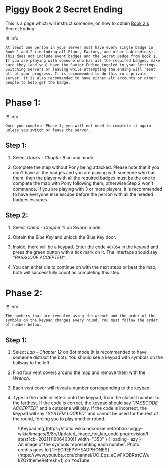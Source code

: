 # **Piggy Book 2 Secret Ending**

This is a page which will instruct someone, on how to obtain [Book 2's](https://www.rolimons.com/gamebadge/2124855991) Secret Ending!

!!! info

    At least one person in your server must have every single badge in Book 1 and 2 (including all Plant, Factory, and other Lab endings). This does not include event badges and the Secret Badge from Book 1. If you are playing with someone who has all the required badges, make sure they (and you) have the Savior Ending toggled in your Settings. Switching servers or leaving while attempting the ending will reset all of your progress. It is recommended to do this in a private server. It is also recommended to have either alt accounts or other people to help get the badge.

# Phase 1:

!!! info

    Once you complete Phase 1, you will not need to complete it again unless you switch or leave the server.

## Step 1:

1. Select *Docks - Chapter 9* on any mode.

2. Complete the map without Pony being attacked. Please note that if you don't have all the badges and you are playing with someone who has them, then the player with all the required badges must be the one to complete the map with Pony following them, otherwise Step 2 won't commence. If you are playing with 3 or more players, it is recommended to have everyone else escape before the person with all the needed badges escapes.

## Step 2:

1. Select *Camp - Chapter 11* on Swarm mode.

2. Obtain the *Blue Key* and unlock the Blue Key door.

3. Inside, there will be a keypad. Enter the code `467854` in the keypad and press the green button with a tick mark on it. The interface should say "*PASSCODE ACCEPTED*".

4. You can either die to continue on with the next steps or beat the map, both will successfully count as completing this step.

# Phase 2:

!!! info

    The numbers that are revealed using the wrench and the order of the symbols on the keypad changes every round. You must follow the order of number below.

## Step 1:

1. Select *Lab - Chapter 12* on Bot mode (it is recommended to have someone distract the bot). You should see a keypad with symbols on the hallway to the left.

2. Find four vent covers around the map and remove them with the *Wrench*.

3. Each vent cover will reveal a number corresponding to the keypad.

4. Type in the code in letters onto the keypad, from the closest number to the farthest. If the code is correct, the keypad should say "*PASSCODE ACCEPTED*" and a cutscene will play. If the code is incorrect, the keypad will say "*SYSTEM LOCKED*" and cannot be used for the rest of the round, forcing you to play another round.

<figure markdown="span">
  ![KeypadImg](https://static.wikia.nocookie.net/roblox-piggy-wikia/images/8/8c/Updated_image_for_lab_code.png/revision/latest?cb=20211116064000){ width="353" } { loading=lazy }
  <figcaption>An image of the symbols representing each number. Photo credits goes to [THECREEPYHEADPHONES](https://www.youtube.com/channel/UC_Eqz_eCwFXQBRtrtOWukZQ?themeRefresh=1) on YouTube.</figcaption>
</figure>
